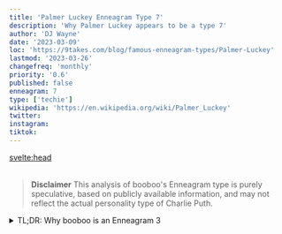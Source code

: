 ```yaml
---
title: 'Palmer Luckey Enneagram Type 7'
description: 'Why Palmer Luckey appears to be a type 7'
author: 'DJ Wayne'
date: '2023-03-09'
loc: 'https://9takes.com/blog/famous-enneagram-types/Palmer-Luckey'
lastmod: '2023-03-26'
changefreq: 'monthly'
priority: '0.6'
published: false
enneagram: 7
type: ['techie']
wikipedia: 'https://en.wikipedia.org/wiki/Palmer_Luckey'
twitter:
instagram:
tiktok:
---
```


<svelte:head>

  <meta property="og:image" content="https://9takes.com/types/5s/booboo.webp" />
  <link rel="canonical" href="https://9takes.com/blog/famous-enneagram-types/booboo">
</svelte:head>
<script>
	import  PopCard  from "../../../lib/components/atoms/PopCard.svelte";
</script>
<div
	style="display: flex;
    justify-content: center;
    margin: 1rem 0;
	"
>
	<PopCard
		image={`/types/5s/${'booboo'}.webp`}
		showIcon={false}
		text="booboo"
		subtext=""
	/>
</div>

> **Disclaimer** This analysis of booboo's Enneagram type is purely speculative, based on publicly available information, and may not reflect the actual personality type of Charlie Puth.

<details>
<summary class="accordion">TL;DR: Why booboo is an Enneagram 3</summary>
<div class="panel">
<ul>
<li></li>
<li></li>
<li></li>
<li></li>
</ul>
  </div>
</details>

<p class="firstLetter"></p>